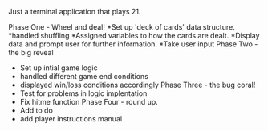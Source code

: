 Just a terminal application that plays 21.

Phase One - Wheel and deal! 
  *Set up 'deck of cards' data structure. 
  *handled shuffling
  *Assigned variables to how the cards are dealt.
  *Display data and prompt user for further information. 
  *Take user input
Phase Two - the big reveal
  * Set up intial game logic
  * handled different game end conditions
  * displayed win/loss conditions accordingly
Phase Three - the bug coral!
  * Test for problems in logic implentation
  * Fix hitme function
Phase Four - round up.
  * Add to do
  * add player instructions manual

